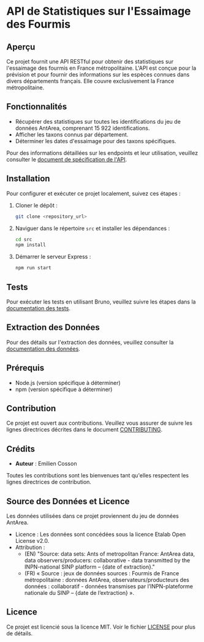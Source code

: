 # API de Statistiques sur l'Essaimage des Fourmis

## Aperçu

Ce projet fournit une API RESTful pour obtenir des statistiques sur l'essaimage des fourmis en France métropolitaine. L'API est conçue pour la prévision et pour fournir des informations sur les espèces connues dans divers départements français. Elle couvre exclusivement la France métropolitaine.

## Fonctionnalités

- Récupérer des statistiques sur toutes les identifications du jeu de données AntArea, comprenant 15 922 identifications.
- Afficher les taxons connus par département.
- Déterminer les dates d'essaimage pour des taxons spécifiques.

Pour des informations détaillées sur les endpoints et leur utilisation, veuillez consulter le [document de spécification de l'API](/docs/fr/api_specification.md).

## Installation

Pour configurer et exécuter ce projet localement, suivez ces étapes :

1. Cloner le dépôt :
    ```sh
    git clone <repository_url>
    ```
2. Naviguer dans le répertoire `src` et installer les dépendances :
    ```sh
    cd src
    npm install
    ```
3. Démarrer le serveur Express :
    ```sh
    npm run start
    ```

## Tests

Pour exécuter les tests en utilisant Bruno, veuillez suivre les étapes dans la [documentation des tests](/docs/fr/test.md).

## Extraction des Données

Pour des détails sur l'extraction des données, veuillez consulter la [documentation des données](/docs/fr/data.md).

## Prérequis

- Node.js (version spécifique à déterminer)
- npm (version spécifique à déterminer)

## Contribution

Ce projet est ouvert aux contributions. Veuillez vous assurer de suivre les lignes directrices décrites dans le document [CONTRIBUTING](CONTRIBUTING.md).

## Crédits

- **Auteur** : Emilien Cosson

Toutes les contributions sont les bienvenues tant qu'elles respectent les lignes directrices de contribution.

## Source des Données et Licence

Les données utilisées dans ce projet proviennent du jeu de données AntArea.

- Licence : Les données sont concédées sous la licence Etalab Open License v2.0.
- Attribution :
  - (EN) "Source: data sets: Ants of metropolitan France: AntArea data, data observers/producers: collaborative - data transmitted by the INPN-national SINP platform – {date of extraction}."
  - (FR) « Source : jeux de données sources : Fourmis de France métropolitaine : données AntArea, observateurs/producteurs des données : collaboratif - données transmises par l’INPN-plateforme nationale du SINP – {date de l’extraction} ».

## Licence

Ce projet est licencié sous la licence MIT. Voir le fichier [LICENSE](LICENSE) pour plus de détails.
